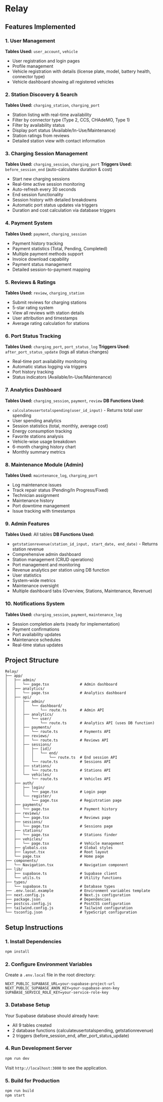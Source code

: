 # Relay 

## Features Implemented

### 1. **User Management** 
**Tables Used:** `user_account`, `vehicle`
- User registration and login pages
- Profile management
- Vehicle registration with details (license plate, model, battery health, connector type)
- Vehicle dashboard showing all registered vehicles

### 2. **Station Discovery & Search**
**Tables Used:** `charging_station`, `charging_port`
- Station listing with real-time availability
- Filter by connector type (Type 2, CCS, CHAdeMO, Type 1)
- Filter by availability status
- Display port status (Available/In-Use/Maintenance)
- Station ratings from reviews
- Detailed station view with contact information

### 3. **Charging Session Management**
**Tables Used:** `charging_session`, `charging_port`
**Triggers Used:** `before_session_end` (auto-calculates duration & cost)
- Start new charging sessions
- Real-time active session monitoring
- Auto-refresh every 30 seconds
- End session functionality
- Session history with detailed breakdowns
- Automatic port status updates via triggers
- Duration and cost calculation via database triggers

### 4. **Payment System**
**Tables Used:** `payment`, `charging_session`
- Payment history tracking
- Payment statistics (Total, Pending, Completed)
- Multiple payment methods support
- Invoice download capability
- Payment status management
- Detailed session-to-payment mapping

### 5. **Reviews & Ratings**
**Tables Used:** `review`, `charging_station`
- Submit reviews for charging stations
- 5-star rating system
- View all reviews with station details
- User attribution and timestamps
- Average rating calculation for stations

### 6. **Port Status Tracking**
**Tables Used:** `charging_port`, `port_status_log`
**Triggers Used:** `after_port_status_update` (logs all status changes)
- Real-time port availability monitoring
- Automatic status logging via triggers
- Port history tracking
- Status indicators (Available/In-Use/Maintenance)

### 7. **Analytics Dashboard**
**Tables Used:** `charging_session`, `payment`, `review`
**DB Functions Used:** 
- `calculateusertotalspending(user_id_input)` - Returns total user spending
- User spending analytics
- Session statistics (total, monthly, average cost)
- Energy consumption tracking
- Favorite stations analysis
- Vehicle-wise usage breakdown
- 6-month charging history chart
- Monthly summary metrics

### 8. **Maintenance Module** (Admin)
**Tables Used:** `maintenance_log`, `charging_port`
- Log maintenance issues
- Track repair status (Pending/In Progress/Fixed)
- Technician assignment
- Maintenance history
- Port downtime management
- Issue tracking with timestamps

### 9. **Admin Features**
**Tables Used:** All tables
**DB Functions Used:**
- `getstationrevenue(station_id_input, start_date, end_date)` - Returns station revenue
- Comprehensive admin dashboard
- Station management (CRUD operations)
- Port management and monitoring
- Revenue analytics per station using DB function
- User statistics
- System-wide metrics
- Maintenance oversight
- Multiple dashboard tabs (Overview, Stations, Maintenance, Revenue)

### 10. **Notifications System**
**Tables Used:** `charging_session`, `payment`, `maintenance_log`
- Session completion alerts (ready for implementation)
- Payment confirmations
- Port availability updates
- Maintenance schedules
- Real-time status updates

## Project Structure

```
Relay/
├── app/
│   ├── admin/
│   │   └── page.tsx              # Admin dashboard
│   ├── analytics/
│   │   └── page.tsx              # Analytics dashboard
│   ├── api/
│   │   ├── admin/
│   │   │   └── dashboard/
│   │   │       └── route.ts      # Admin API
│   │   ├── analytics/
│   │   │   └── user/
│   │   │       └── route.ts      # Analytics API (uses DB function)
│   │   ├── payments/
│   │   │   └── route.ts          # Payments API
│   │   ├── reviews/
│   │   │   └── route.ts          # Reviews API
│   │   ├── sessions/
│   │   │   ├── [id]/
│   │   │   │   └── end/
│   │   │   │       └── route.ts  # End session API
│   │   │   └── route.ts          # Sessions API
│   │   ├── stations/
│   │   │   └── route.ts          # Stations API
│   │   └── vehicles/
│   │       └── route.ts          # Vehicles API
│   ├── auth/
│   │   ├── login/
│   │   │   └── page.tsx          # Login page
│   │   └── register/
│   │       └── page.tsx          # Registration page
│   ├── payments/
│   │   └── page.tsx              # Payment history
│   ├── reviews/
│   │   └── page.tsx              # Reviews page
│   ├── sessions/
│   │   └── page.tsx              # Sessions page
│   ├── stations/
│   │   └── page.tsx              # Stations finder
│   ├── vehicles/
│   │   └── page.tsx              # Vehicle management
│   ├── globals.css               # Global styles
│   ├── layout.tsx                # Root layout
│   └── page.tsx                  # Home page
├── components/
│   └── Navigation.tsx            # Navigation component
├── lib/
│   ├── supabase.ts               # Supabase client
│   └── utils.ts                  # Utility functions
├── types/
│   └── supabase.ts               # Database types
├── .env.local.example            # Environment variables template
├── next.config.js                # Next.js configuration
├── package.json                  # Dependencies
├── postcss.config.js             # PostCSS configuration
├── tailwind.config.js            # Tailwind configuration
└── tsconfig.json                 # TypeScript configuration
```

## Setup Instructions

### 1. Install Dependencies

```bash
npm install
```

### 2. Configure Environment Variables

Create a `.env.local` file in the root directory:

```env
NEXT_PUBLIC_SUPABASE_URL=your-supabase-project-url
NEXT_PUBLIC_SUPABASE_ANON_KEY=your-supabase-anon-key
SUPABASE_SERVICE_ROLE_KEY=your-service-role-key
```

### 3. Database Setup

Your Supabase database should already have:
- All 9 tables created
- 2 database functions (calculateusertotalspending, getstationrevenue)
- 2 triggers (before_session_end, after_port_status_update)

### 4. Run Development Server

```bash
npm run dev
```

Visit `http://localhost:3000` to see the application.

### 5. Build for Production

```bash
npm run build
npm start
```